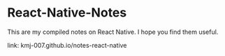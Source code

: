 # React-Native-Notes

This are my compiled notes on React Native. I hope you find them useful.

link: kmj-007.github.io/notes-react-native
